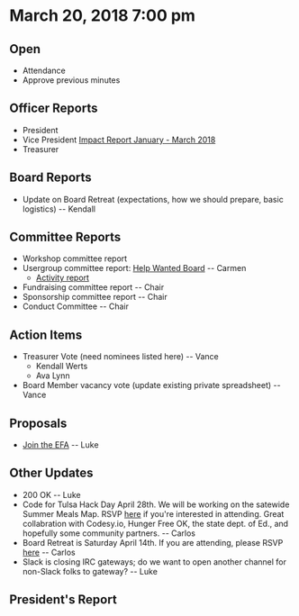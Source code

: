 # March 20, 2018 7:00 pm

## Open
* Attendance
* Approve previous minutes

## Officer Reports
* President
* Vice President [Impact Report January - March 2018](https://docs.google.com/presentation/d/1_nhWVkMeR6LM9WPeDyOUAISOa_th_Nr8XJ2Tfk6WFzc/edit?usp=sharing)
* Treasurer

## Board Reports
* Update on Board Retreat (expectations, how we should prepare, basic logistics) -- Kendall

## Committee Reports

* Workshop committee report
* Usergroup committee report: [Help Wanted Board](https://techlahoma.github.io/help-wanted/) -- Carmen
  * [Activity report](https://docs.google.com/document/d/1e_7e1hzVxz7UEUix-8WCqAhVjw0NaydUgE89l7UtOBs/edit?usp=sharing)
* Fundraising committee report -- Chair
* Sponsorship committee report -- Chair
* Conduct Committee -- Chair

## Action Items
* Treasurer Vote (need nominees listed here) -- Vance
  * Kendall Werts
  * Ava Lynn
* Board Member vacancy vote (update existing private spreadsheet) -- Vance

## Proposals
* [Join the EFA](https://supporters.eff.org/join-efa) -- Luke

## Other Updates
* 200 OK -- Luke
* Code for Tulsa Hack Day April 28th. We will be working on the satewide Summer Meals Map. RSVP [here](https://www.eventbrite.com/e/summer-meals-sites-map-launch-tickets-44238408270) if you're interested in attending. Great collabration with Codesy.io, Hunger Free OK, the state dept. of Ed., and hopefully some community partners. -- Carlos
* Board Retreat is Saturday April 14th. If you are attending, please RSVP [here](https://www.meetup.com/Techlahoma-Board/events/248480484/) -- Carlos
* Slack is closing IRC gateways; do we want to open another channel for non-Slack folks to gateway? -- Luke

## President's Report 
